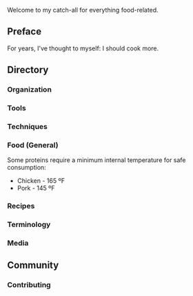 Welcome to my catch-all for everything food-related.

## Preface

For years, I've thought to myself: I should cook more.

## Directory

### Organization



### Tools



### Techniques



### Food (General)

Some proteins require a minimum internal temperature for safe consumption:
* Chicken - 165 ºF
* Pork - 145 ºF

### Recipes



### Terminology



### Media



## Community

### Contributing

